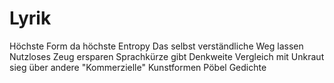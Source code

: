 # Lyrik

Höchste Form da höchste Entropy
Das selbst verständliche Weg lassen
Nutzloses Zeug ersparen
Sprachkürze gibt Denkweite
Vergleich mit Unkraut sieg über andere "Kommerzielle" Kunstformen
Pöbel Gedichte
